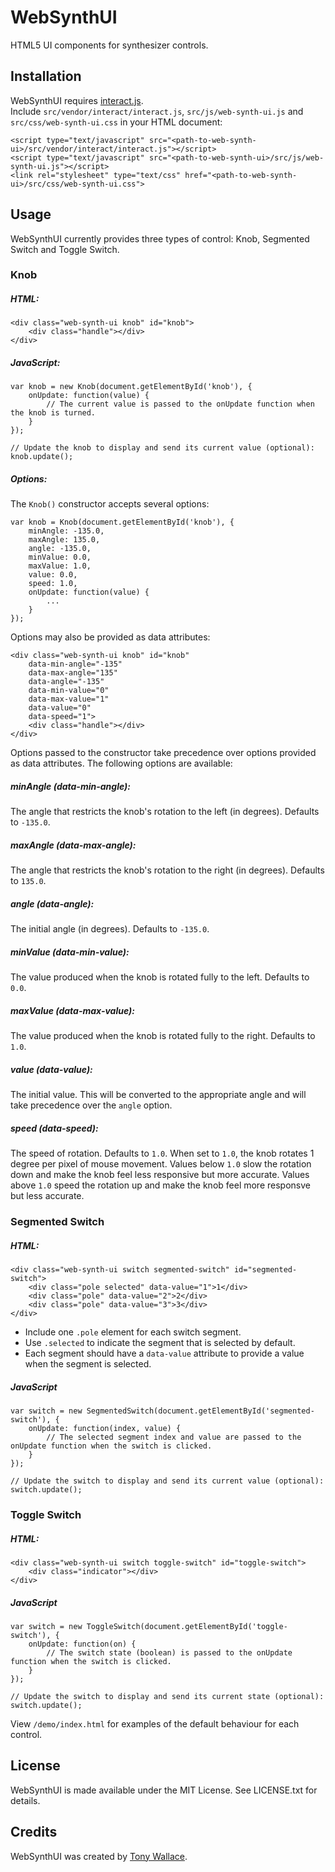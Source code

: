 # WebSynthUI
HTML5 UI components for synthesizer controls.  

## Installation

WebSynthUI requires [interact.js](http://interactjs.io).  
Include `src/vendor/interact/interact.js`, `src/js/web-synth-ui.js` and `src/css/web-synth-ui.css` in your HTML document:  

	<script type="text/javascript" src="<path-to-web-synth-ui>/src/vendor/interact/interact.js"></script>
	<script type="text/javascript" src="<path-to-web-synth-ui>/src/js/web-synth-ui.js"></script>
	<link rel="stylesheet" type="text/css" href="<path-to-web-synth-ui>/src/css/web-synth-ui.css">

## Usage

WebSynthUI currently provides three types of control: Knob, Segmented Switch and Toggle Switch.  

### Knob

##### HTML:

	<div class="web-synth-ui knob" id="knob">
		<div class="handle"></div>
	</div>

##### JavaScript:

	var knob = new Knob(document.getElementById('knob'), {
		onUpdate: function(value) {
			// The current value is passed to the onUpdate function when the knob is turned.
		}
	});

	// Update the knob to display and send its current value (optional):
	knob.update();

##### Options:

The `Knob()` constructor accepts several options:

	var knob = Knob(document.getElementById('knob'), {
		minAngle: -135.0,
		maxAngle: 135.0,
		angle: -135.0,
		minValue: 0.0,
		maxValue: 1.0,
		value: 0.0,
		speed: 1.0,
		onUpdate: function(value) {
			...
		}
	});

Options may also be provided as data attributes:

	<div class="web-synth-ui knob" id="knob" 
		data-min-angle="-135" 
		data-max-angle="135" 
		data-angle="-135" 
		data-min-value="0" 
		data-max-value="1" 
		data-value="0" 
		data-speed="1">
		<div class="handle"></div>
	</div>

Options passed to the constructor take precedence over options provided as data attributes. The following options are available:  

##### minAngle (data-min-angle): 
The angle that restricts the knob's rotation to the left (in degrees). Defaults to `-135.0`.  

##### maxAngle (data-max-angle): 
The angle that restricts the knob's rotation to the right (in degrees). Defaults to `135.0`.  

##### angle (data-angle): 
The initial angle (in degrees). Defaults to `-135.0`.  

##### minValue (data-min-value): 
The value produced when the knob is rotated fully to the left. Defaults to `0.0`.  

##### maxValue (data-max-value): 
The value produced when the knob is rotated fully to the right. Defaults to `1.0`.  

##### value (data-value): 
The initial value. This will be converted to the appropriate angle and will take precedence over the `angle` option. 

##### speed (data-speed): 
The speed of rotation. Defaults to `1.0`. When set to `1.0`, the knob rotates 1 degree per pixel of mouse movement. Values below `1.0` slow the rotation down and make the knob feel less responsive but more accurate. Values above `1.0` speed the rotation up and make the knob feel more responsve but less accurate.  

### Segmented Switch

##### HTML:

	<div class="web-synth-ui switch segmented-switch" id="segmented-switch">
		<div class="pole selected" data-value="1">1</div>
		<div class="pole" data-value="2">2</div>
		<div class="pole" data-value="3">3</div>
	</div>

* Include one `.pole` element for each switch segment. 
* Use `.selected` to indicate the segment that is selected by default. 
* Each segment should have a `data-value` attribute to provide a value when the segment is selected.

##### JavaScript

	var switch = new SegmentedSwitch(document.getElementById('segmented-switch'), {
		onUpdate: function(index, value) {
			// The selected segment index and value are passed to the onUpdate function when the switch is clicked.
		}
	});

	// Update the switch to display and send its current value (optional):
	switch.update();

### Toggle Switch

##### HTML:

	<div class="web-synth-ui switch toggle-switch" id="toggle-switch">
		<div class="indicator"></div>
	</div>

##### JavaScript

	var switch = new ToggleSwitch(document.getElementById('toggle-switch'), {
		onUpdate: function(on) {
			// The switch state (boolean) is passed to the onUpdate function when the switch is clicked.
		}
	});

	// Update the switch to display and send its current state (optional):
	switch.update();

View `/demo/index.html` for examples of the default behaviour for each control.  

## License
WebSynthUI is made available under the MIT License. See LICENSE.txt for details.  

## Credits
WebSynthUI was created by [Tony Wallace](http://tonywallace.ca).  
